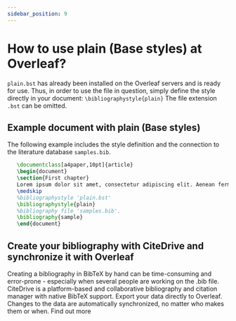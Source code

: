 ```yaml
---
sidebar_position: 9
---
```


# How to use plain (Base styles) at Overleaf?
`plain.bst` has already been installed on the Overleaf servers and is ready for use. Thus, in order to use the file in question, simply define the style directly in your document: `\bibliographystyle{plain}` The file extension `.bst` can be omitted.

## Example document with plain (Base styles)
The following example includes the style definition and the connection to the literature database `samples.bib`.
```tex
   \documentclass[a4paper,10pt]{article}
   \begin{document}
   \section{First chapter}
   Lorem ipsum dolor sit amet, consectetur adipiscing elit. Aenean fermentum justo massa, ut maximus mauris sodales et. Aenean vel elit a erat rhoncus pharetra.
   \medskip
   %bibliographystyle 'plain.bst'
   \bibliographystyle{plain}
   %bibliography file 'samples.bib'.
   \bibliography{sample}
   \end{document}
```

## Create your bibliography with CiteDrive and synchronize it with Overleaf
Creating a bibliography in BibTeX by hand can be time-consuming and error-prone - especially when several people are working on the .bib file. CiteDrive is a platform-based and collaborative bibliography and citation manager with native BibTeX support. Export your data directly to Overleaf. Changes to the data are automatically synchronized, no matter who makes them or when. Find out more